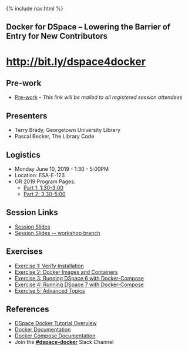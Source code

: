 {% include nav.html %}
## Docker for DSpace – Lowering the Barrier of Entry for New Contributors

# http://bit.ly/dspace4docker

## Pre-work
- [Pre-work](pre-work.md) - _This link will be mailed to all registered session attendees_

## Presenters
- Terry Brady, Georgetown University Library
- Pascal Becker, The Library Code

## Logistics
  - Monday June 10, 2019 - 1:30 - 5:00PM
  - Location: ESA-E-123
  - OR 2019 Program Pages:
    - [Part 1: 1:30-3:00](https://www.conftool.net/or2019/index.php?page=browseSessions&form_session=420)
    - [Part 2: 3:30-5:00](https://www.conftool.net/or2019/index.php?page=browseSessions&form_session=421)

## Session Links
- [Session Slides](https://gitpitch.com/DSpace-Labs/DSpace-Docker-Images?p=documentation/workshop#/)
- [Session Slides -- workshop branch](https://gitpitch.com/DSpace-Labs/DSpace-Docker-Images/workshop?p=documentation/workshop#/)

## Exercises
- [Exercise 1: Verify Installation](exercise1.md)
- [Exercise 2: Docker Images and Containers](exercise2.md)
- [Exercise 3: Running DSpace 6 with Docker-Compose](exercise3.md)
- [Exercise 4: Running DSpace 7 with Docker-Compose](exercise4.md)
- [Exercise 5: Advanced Topics](exercise5.md)

## References
- [DSpace Docker Tutorial Overview](https://dspace-labs.github.io/DSpace-Docker-Images/)
- [Docker Documentation](https://docs.docker.com/engine/reference/commandline/cli/)
- [Docker Compose Documentation](https://docs.docker.com/compose/reference/overview/)
- Join the [**#dspace-docker**](https://dspace-org.slack.com/messages/C9YD42PV3/) Slack Channel
